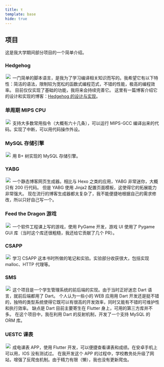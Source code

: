 ```yaml
---
title: τ
template: base
hide: true
---
```

## 项目

这是我大学期间部分项目的一个简单介绍。

### Hedgehog
<a href="https://github.com/yangtau/hedgehog"><img style="margin:2px" src="https://gh-card.dev/repos/yangtau/hedgehog.svg"></a>
一门简单的脚本语言，是我为了学习编译相关知识而写的。我希望它有以下特性：简洁的语法，限制较为宽松的函数式编程范式，不错的性能，极高的编程效率。
目前仅仅实现了基础的功能，我将来会持续完善它。
这里有一篇博客介绍它的设计和实现的博客：[Hedgehog 的设计与实现](https://yangtau.me/programming-languages/design-and-implementation-of-hedgehog.html)。

### 单周期 MIPS CPU
<a href="https://github.com/yangtau/mips-cpu"><img style="margin:2px" src="https://gh-card.dev/repos/yangtau/mips-cpu.svg"></a>
支持大多数常用指令（大概有六十几条），可以运行 MIPS-GCC 编译出来的代码。实现了中断，可以用代码操作外设。

### MySQL 存储引擎
<a href="https://github.com/yangtau/example-engine"><img style="margin:2px" src="https://gh-card.dev/repos/yangtau/example-engine.svg"></a>
用 B+ 树实现的 MySQL 存储引擎。

### YABG
<a href="https://github.com/yangtau/yabg"><img style="margin:2px" src="https://gh-card.dev/repos/yangtau/yabg.svg"></a> 
一个静态博客网页生成器。相比与 Hexo 之类的应用，YABG 非常迷你，大概只有 200 行代码。
但是 YABG 使用 Jinja2 配置页面模板，这使得它的拓展能力非常强大。
现在流行的博客生成器都太复杂了，我不能便捷地根据自己的需求修改，所以只好自己写一个。

### Feed the Dragon 游戏
<a href="https://github.com/yangtau/feed-the-dragon"><img style="margin:2px" src="https://gh-card.dev/repos/yangtau/feed-the-dragon.svg"></a>
一个软件工程课上写的游戏，使用 PyGame 开发，游戏 UI 使用了 Pygame GUI 库（当时这个库还很粗糙，我还给它贡献了几个 PR）。

### CSAPP
<a href="https://github.com/yangtau/csapp"><img style="margin:2px" src="https://gh-card.dev/repos/yangtau/csapp.svg"></a>
学习 CSAPP 这本书时所做的笔记和实验。实验部分收获很大，包括实现 malloc、HTTP 代理等。

### SMS
<a href="https://github.com/yangtau/SMS"><img style="margin:2px" src="https://gh-card.dev/repos/yangtau/SMS.svg"></a>
这个项目是一个学生管理系统的前后端的实现。由于当时正好迷恋 Dart 语言，就前后端都用了 Dart。
个人认为一些小的 WEB 应用用 Dart 开发还是挺不错的，独特的类型系统使得它既可以有很高的开发效率，同时又能有不错的可维护性和执行效率。
缺点是 Dart 目前主要寄生在 Flutter 身上，可用的第三方库并不多。
在这个项目中，我在利用 Dart 的反射机制，开发了一个支持 MySQL 的 ORM 库。

### UESTC 课表
<a href="https://github.com/yangtau/uestc"><img style="margin:2px" src="https://gh-card.dev/repos/yangtau/uestc.svg"></a>
成电课表 APP，使用 Flutter 开发，可以便捷查看课表和成绩。在安卓手机上可以用，IOS 没有测试过。
在我开发这个 APP 的过程中，学校教务处升级了网站，增强了反爬虫机制。由于精力有限（懒），我也没有更新爬虫。

